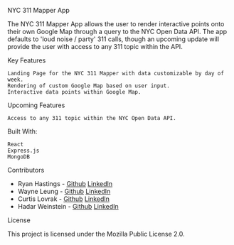 NYC 311 Mapper App

The NYC 311 Mapper App allows the user to render interactive points onto their own Google Map through a query to the NYC Open Data API. The app defaults to 'loud noise / party' 311 calls, though an upcoming update will provide the user with access to any 311 topic within the API. 

Key Features

    Landing Page for the NYC 311 Mapper with data customizable by day of week.
    Rendering of custom Google Map based on user input.
    Interactive data points within Google Map. 


Upcoming Features

    Access to any 311 topic within the NYC Open Data API.


Built With:

    React
    Express.js
    MongoDB


Contributors

- Ryan Hastings - [Github](https://github.com/rhaasti) [LinkedIn](https://www.linkedin.com/in/rhaasti)
- Wayne Leung - [Github](https://github.com/waynetwleung) [LinkedIn](https://www.linkedin.com/in/wayne-leung-1242422a)
- Curtis Lovrak - [Github](https://github.com/CurtisLovrak) [LinkedIn](https://www.linkedin.com/in/curtislovrak)
- Hadar Weinstein - [Github](https://github.com/HWein8) [LinkedIn](https://www.linkedin.com/in/hadarweinstein)

License

This project is licensed under the Mozilla Public License 2.0.